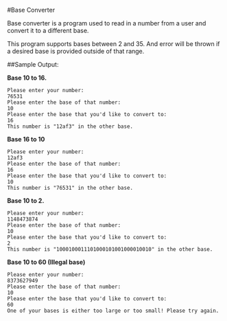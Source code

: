 #Base Converter

Base converter is a program used to read in a number from a user and convert it to a different base. 

This program supports bases between 2 and 35. And error will be thrown if a desired base is provided outside of that range.


##Sample Output:


**Base 10 to 16.**
```
Please enter your number: 
76531
Please enter the base of that number: 
10
Please enter the base that you'd like to convert to: 
16
This number is "12af3" in the other base.
```

**Base 16 to 10**
```
Please enter your number: 
12af3
Please enter the base of that number: 
16
Please enter the base that you'd like to convert to: 
10
This number is "76531" in the other base.
```

**Base 10 to 2.**
```
Please enter your number: 
1148473874
Please enter the base of that number: 
10
Please enter the base that you'd like to convert to: 
2
This number is "1000100011101000101001000010010" in the other base.
```

**Base 10 to 60 (Illegal base)**
```
Please enter your number: 
8373627949
Please enter the base of that number: 
10
Please enter the base that you'd like to convert to: 
60
One of your bases is either too large or too small! Please try again.
```

